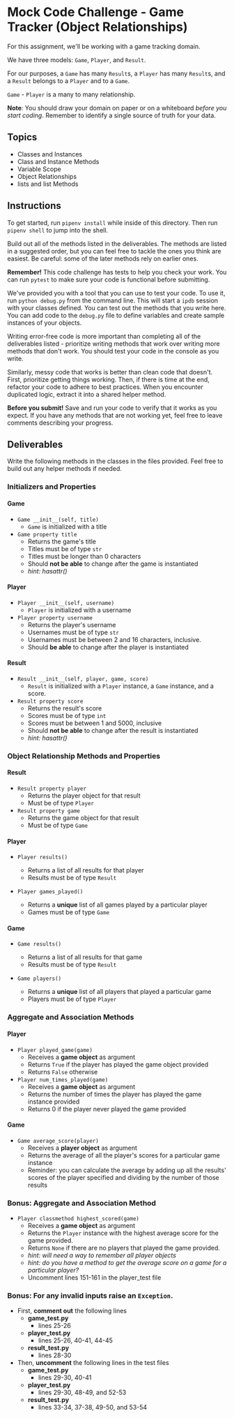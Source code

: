 # Mock Code Challenge - Game Tracker (Object Relationships)

For this assignment, we'll be working with a game tracking domain.

We have three models: `Game`, `Player`, and `Result`.

For our purposes, a `Game` has many `Result`s, a `Player` has many
`Result`s, and a `Result` belongs to a `Player` and to a `Game`.

`Game` - `Player` is a many to many relationship.

**Note**: You should draw your domain on paper or on a whiteboard _before you
start coding_. Remember to identify a single source of truth for your data.

## Topics

- Classes and Instances
- Class and Instance Methods
- Variable Scope
- Object Relationships
- lists and list Methods

## Instructions

To get started, run `pipenv install` while inside of this directory. 
Then run `pipenv shell` to jump into the shell.

Build out all of the methods listed in the deliverables. The methods are listed
in a suggested order, but you can feel free to tackle the ones you think are
easiest. Be careful: some of the later methods rely on earlier ones.

**Remember!** This code challenge has tests to help you check your work. You
can run `pytest` to make sure your code is functional before submitting.

We've provided you with a tool that you can use to test your code. To use it,
run `python debug.py` from the command line. This will start a `ipdb` session
with your classes defined. You can test out the methods that you write here. You
can add code to the `debug.py` file to define variables and create sample
instances of your objects.

Writing error-free code is more important than completing all of the
deliverables listed - prioritize writing methods that work over writing more
methods that don't work. You should test your code in the console as you write.

Similarly, messy code that works is better than clean code that doesn't. First,
prioritize getting things working. Then, if there is time at the end, refactor
your code to adhere to best practices. When you encounter duplicated logic,
extract it into a shared helper method.

**Before you submit!** Save and run your code to verify that it works as you
expect. If you have any methods that are not working yet, feel free to leave
comments describing your progress.

## Deliverables

Write the following methods in the classes in the files provided. Feel free to
build out any helper methods if needed.

### Initializers and Properties

#### Game

- `Game __init__(self, title)`
  - `Game` is initialized with a title
- `Game property title`
  - Returns the game's title
  - Titles must be of type `str`
  - Titles must be longer than 0 characters
  - Should **not be able** to change after the game is instantiated
  - _hint: hasattr()_

#### Player

- `Player __init__(self, username)`
  - `Player` is initialized with a username
- `Player property username`
  - Returns the player's username
  - Usernames must be of type `str`
  - Usernames must be between 2 and 16 characters,
    inclusive.
  - Should **be able** to change after the player is instantiated

#### Result

- `Result __init__(self, player, game, score)`
  - `Result` is initialized with a `Player` instance, a `Game` instance, and a
    score.
- `Result property score`
  - Returns the result's score
  - Scores must be of type `int`
  - Scores must be between 1 and 5000, inclusive
  - Should **not be able** to change after the result is instantiated
  - _hint: hasattr()_

### Object Relationship Methods and Properties

#### Result

- `Result property player`
  - Returns the player object for that result
  - Must be of type `Player`
- `Result property game`
  - Returns the game object for that result
  - Must be of type `Game`

#### Player

- `Player results()`
  - Returns a list of all results for that player
  - Results must be of type `Result`

- `Player games_played()`
  - Returns a **unique** list of all games played by a particular player
  - Games must be of type `Game`

#### Game

- `Game results()`
  - Returns a list of all results for that game
  - Results must be of type `Result`

- `Game players()`
  - Returns a **unique** list of all players that played a particular game
  - Players must be of type `Player`

### Aggregate and Association Methods

#### Player

- `Player played_game(game)`
  - Receives a **game object** as argument 
  - Returns `True` if the player has played the game object provided
  - Returns `False` otherwise
- `Player num_times_played(game)`
  - Receives a **game object** as argument
  - Returns the number of times the player has played the game instance provided
  - Returns 0 if the player never played the game provided

#### Game

- `Game average_score(player)`
  - Receives a **player object** as argument
  - Returns the average of all the player's scores for a particular game instance
  - Reminder: you can calculate the average by adding up all the results' scores of the player specified and dividing by the number of those results

### Bonus: Aggregate and Association Method

- `Player classmethod highest_scored(game)`
  - Receives a **game object** as argument 
  - Returns the `Player` instance with the highest average score for the game provided.
  - Returns `None` if there are no players that played the game provided.
  - _hint: will need a way to remember all player objects_
  - _hint: do you have a method to get the average score on a game for a
    particular player?_
  - Uncomment lines 151-161 in the player_test file

### Bonus: For any invalid inputs raise an `Exception`.
- First, **comment out** the following lines
  - **game_test.py**
    - lines 25-26
  - **player_test.py**
    - lines 25-26, 40-41, 44-45
  - **result_test.py**
    - lines 28-30
- Then, **uncomment** the following lines in the test files
  - **game_test.py**
    - lines 29-30, 40-41
  - **player_test.py**
    - lines 29-30, 48-49, and 52-53
  - **result_test.py**
    - lines 33-34, 37-38, 49-50, and 53-54